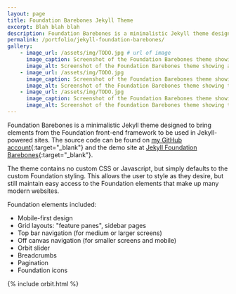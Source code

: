 ```yaml
---
layout: page
title: Foundation Barebones Jekyll Theme
excerpt: Blah blah blah
description: Foundation Barebones is a minimalistic Jekyll theme designed to bring elements from the Foundation front-end framework to be used in Jekyll-powered sites.
permalink: /portfolio/jekyll-foundation-barebones/
gallery:
    - image_url: /assets/img/TODO.jpg # url of image
      image_caption: Screenshot of the Foundation Barebones theme showing an Orbit slider
      image_alt: Screenshot of the Foundation Barebones theme showing an Orbit slider
    - image_url: /assets/img/TODO.jpg
      image_caption: Screenshot of the Foundation Barebones theme showing the feature panes
      image_alt: Screenshot of the Foundation Barebones theme showing the feature panes      
    - image_url: /assets/img/TODO.jpg
      image_caption: Screenshot of the Foundation Barebones theme showing the breadcrumbs
      image_alt: Screenshot of the Foundation Barebones theme showing the breadcrumbs       
---
```


Foundation Barebones is a minimalistic Jekyll theme designed to bring elements from the Foundation front-end framework to be used in Jekyll-powered sites.
The source code can be found on [my GitHub account](https://github.com/christinabranson){:target="_blank"} and the demo site at [Jekyll Foundation Barebones](){:target="_blank"}.

The theme contains no custom CSS or Javascript, but simply defaults to the custom Foundation styling. This allows
the user to style as they desire, but still maintain easy access to the Foundation elements that make up many modern websites.

Foundation elements included:

* Mobile-first design
* Grid layouts: "feature panes", sidebar pages
* Top bar navigation (for medium or larger screens)
* Off canvas navigation (for smaller screens and mobile)
* Orbit slider
* Breadcrumbs
* Pagination
* Foundation icons



{% include orbit.html %}